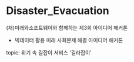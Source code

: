 # Disaster_Evacuation
(재)미래와소프트웨어와 함께하는 제3회 아이디어 해커톤   
- 빅데이터 활용 미래 사회문제 해결 아이디어 해커톤

topic: 위기 속 길잡이 서비스 '길라잡이'
